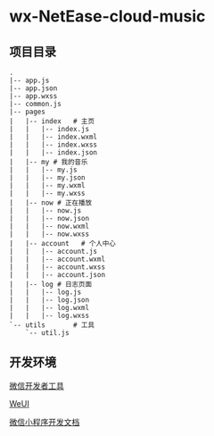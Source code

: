 # wx-NetEase-cloud-music

## 项目目录

```
.
|-- app.js
|-- app.json
|-- app.wxss
|-- common.js
|-- pages     
|   |-- index   # 主页
|   |   |-- index.js
|   |   |-- index.wxml
|   |   |-- index.wxss
|   |   |-- index.json
|   |-- my # 我的音乐
|   |   |-- my.js
|   |   |-- my.json
|   |   |-- my.wxml
|   |   |-- my.wxss
|   |-- now # 正在播放
|   |   |-- now.js
|   |   |-- now.json
|   |   |-- now.wxml
|   |   |-- now.wxss
|   |-- account   # 个人中心
|   |   |-- account.js
|   |   |-- account.wxml
|   |   |-- account.wxss
|   |   |-- account.json
|   |-- log # 日志页面
|   |   |-- log.js
|   |   |-- log.json
|   |   |-- log.wxml
|   |   |-- log.wxss
`-- utils       # 工具
    `-- util.js
```

## 开发环境


[微信开发者工具](https://mp.weixin.qq.com/debug/wxadoc/dev/devtools/download.html)

[WeUI](https://github.com/Tencent/weui)

[微信小程序开发文档](https://mp.weixin.qq.com/debug/wxadoc/dev/api/)


